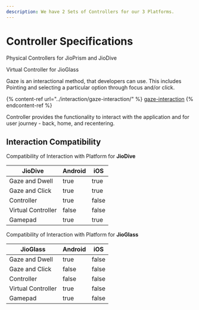 ```yaml
---
description: We have 2 Sets of Controllers for our 3 Platforms.
---
```


# Controller Specifications

Physical Controllers for JioPrism and JioDive

Virtual Controller for JioGlass

Gaze is an interactional method, that developers can use. This includes Pointing and selecting a particular option through focus and/or click.&#x20;

{% content-ref url="../interaction/gaze-interaction/" %}
[gaze-interaction](../interaction/gaze-interaction/)
{% endcontent-ref %}

Controller provides the functionality to interact with the application and for user journey - back, home, and recentering.

## Interaction Compatibility

Compatibility of Interaction with Platform for **JioDive**

<table><thead><tr><th>JioDive</th><th data-type="checkbox">Android</th><th data-type="checkbox">iOS</th></tr></thead><tbody><tr><td>Gaze and Dwell</td><td>true</td><td>true</td></tr><tr><td>Gaze and Click</td><td>true</td><td>true</td></tr><tr><td>Controller</td><td>true</td><td>false</td></tr><tr><td>Virtual Controller</td><td>false</td><td>false</td></tr><tr><td>Gamepad</td><td>true</td><td>true</td></tr></tbody></table>

Compatibility of Interaction with Platform for **JioGlass**

<table><thead><tr><th>JioGlass</th><th data-type="checkbox">Android</th><th data-type="checkbox">iOS</th></tr></thead><tbody><tr><td>Gaze and Dwell</td><td>true</td><td>false</td></tr><tr><td>Gaze and Click</td><td>false</td><td>false</td></tr><tr><td>Controller</td><td>false</td><td>false</td></tr><tr><td>Virtual Controller</td><td>true</td><td>false</td></tr><tr><td>Gamepad</td><td>true</td><td>false</td></tr></tbody></table>

